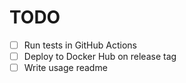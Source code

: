 # TODO

- [ ] Run tests in GitHub Actions
- [ ] Deploy to Docker Hub on release tag
- [ ] Write usage readme

